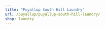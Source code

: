 ```yaml
---
title: "Puyallup South Hill Laundry"
url: /puyallup/puyallup-south-hill-laundry/
shop: laundry
---
```

